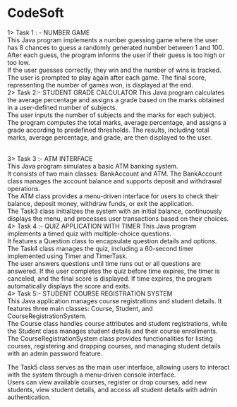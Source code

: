 # CodeSoft
1> Task 1 : - NUMBER GAME<br>
This Java program implements a number guessing game where the user has 8 chances to guess a randomly generated number between 1 and 100.<br>
After each guess, the program informs the user if their guess is too high or too low.<br>
If the user guesses correctly, they win and the number of wins is tracked. The user is prompted to play again after each game. The final score, representing the number of games won, is displayed at the end.
<br>
2> Task 2:- STUDENT GRADE CALCULATOR
This Java program calculates the average percentage and assigns a grade based on the marks obtained in a user-defined number of subjects.
<br>The user inputs the number of subjects and the marks for each subject.
<br>
The program computes the total marks, average percentage, and assigns a grade according to predefined thresholds. The results, including total marks, average percentage, and grade, are then displayed to the user.

<br>
3> Task 3 :- ATM INTERFACE<br>
This Java program simulates a basic ATM banking system.<br> It consists of two main classes: BankAccount and ATM. The BankAccount class manages the account balance and supports deposit and withdrawal operations.<br> The ATM class provides a menu-driven interface for users to check their balance, deposit money, withdraw funds, or exit the application.<br> The Task3 class initializes the system with an initial balance, continuously displays the menu, and processes user transactions based on their choices.

<br>
4> Task 4 :- QUIZ APPLICATION WITH TIMER
This Java program implements a timed quiz with multiple-choice questions.<br> It features a Question class to encapsulate question details and options. <br>The Task4 class manages the quiz, including a 60-second timer implemented using Timer and TimerTask.<br> The user answers questions until time runs out or all questions are answered. If the user completes the quiz before time expires, the timer is canceled, and the final score is displayed. If time expires, the program automatically displays the score and exits.
<br>
4> Task 5:- STUDENT COURSE REGISTRATION SYSTEM
<br>
This Java application manages course registrations and student details. It features three main classes: Course, Student, and CourseRegistrationSystem.<br> The Course class handles course attributes and student registrations, while the Student class manages student details and their course enrollments.<br> The CourseRegistrationSystem class provides functionalities for listing courses, registering and dropping courses, and managing student details with an admin password feature.<br>

The Task5 class serves as the main user interface, allowing users to interact with the system through a menu-driven console interface.<br> Users can view available courses, register or drop courses, add new students, view student details, and access all student details with admin authentication.




